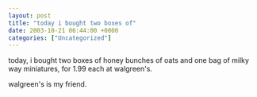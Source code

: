 ```yaml
---
layout: post
title: "today i bought two boxes of"
date: 2003-10-21 06:44:00 +0000
categories: ["Uncategorized"]
---
```


today, i bought two boxes of honey bunches of oats and one bag of milky way miniatures, for 1.99 each at walgreen's.

walgreen's is my friend.
